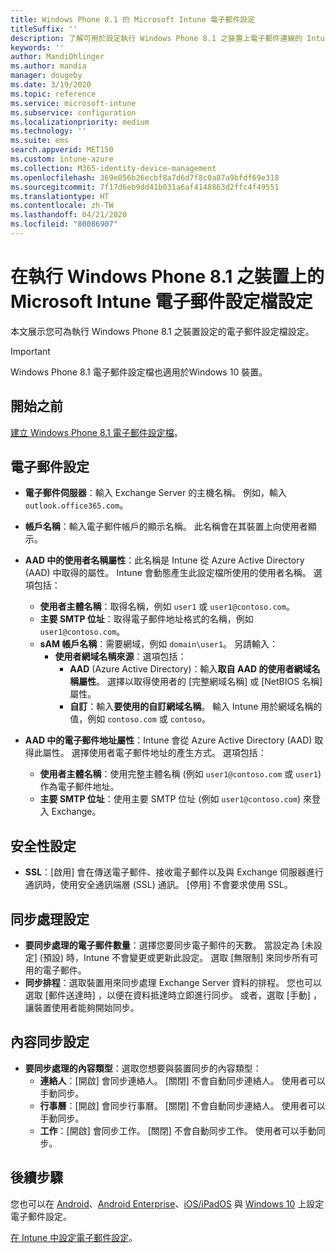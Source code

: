 ```yaml
---
title: Windows Phone 8.1 的 Microsoft Intune 電子郵件設定
titleSuffix: ''
description: 了解可用於設定執行 Windows Phone 8.1 之裝置上電子郵件連線的 Intune 設定。
keywords: ''
author: MandiOhlinger
ms.author: mandia
manager: dougeby
ms.date: 3/19/2020
ms.topic: reference
ms.service: microsoft-intune
ms.subservice: configuration
ms.localizationpriority: medium
ms.technology: ''
ms.suite: ems
search.appverid: MET150
ms.custom: intune-azure
ms.collection: M365-identity-device-management
ms.openlocfilehash: 369e856b26ecbf8a7d6d7f8c0a87a9bfdf69e318
ms.sourcegitcommit: 7f17d6eb9dd41b031a6af4148863d2ffc4f49551
ms.translationtype: HT
ms.contentlocale: zh-TW
ms.lasthandoff: 04/21/2020
ms.locfileid: "80086907"
---
```

# <a name="email-profile-settings-in-microsoft-intune-for-devices-running-windows-phone-81"></a>在執行 Windows Phone 8.1 之裝置上的 Microsoft Intune 電子郵件設定檔設定

本文展示您可為執行 Windows Phone 8.1 之裝置設定的電子郵件設定檔設定。

>[!IMPORTANT]
>Windows Phone 8.1 電子郵件設定檔也適用於Windows 10 裝置。

## <a name="before-you-begin"></a>開始之前

[建立 Windows Phone 8.1 電子郵件設定檔](email-settings-configure.md)。

## <a name="email-settings"></a>電子郵件設定

- **電子郵件伺服器**：輸入 Exchange Server 的主機名稱。 例如，輸入 `outlook.office365.com`。
- **帳戶名稱**：輸入電子郵件帳戶的顯示名稱。 此名稱會在其裝置上向使用者顯示。
- **AAD 中的使用者名稱屬性**：此名稱是 Intune 從 Azure Active Directory (AAD) 中取得的屬性。 Intune 會動態產生此設定檔所使用的使用者名稱。 選項包括：
  - **使用者主體名稱**：取得名稱，例如 `user1` 或 `user1@contoso.com`。
  - **主要 SMTP 位址**：取得電子郵件地址格式的名稱，例如 `user1@contoso.com`。
  - **sAM 帳戶名稱**：需要網域，例如 `domain\user1`。 另請輸入：
    - **使用者網域名稱來源**：選項包括：
      - **AAD** (Azure Active Directory)：輸入**取自 AAD 的使用者網域名稱屬性**。 選擇以取得使用者的 [完整網域名稱]  或 [NetBIOS 名稱]  屬性。
      - **自訂**：輸入**要使用的自訂網域名稱**。 輸入 Intune 用於網域名稱的值，例如 `contoso.com` 或 `contoso`。

- **AAD 中的電子郵件地址屬性**：Intune 會從 Azure Active Directory (AAD) 取得此屬性。 選擇使用者電子郵件地址的產生方式。 選項包括：
  - **使用者主體名稱**：使用完整主體名稱 (例如 `user1@contoso.com` 或 `user1`) 作為電子郵件地址。
  - **主要 SMTP 位址**：使用主要 SMTP 位址 (例如 `user1@contoso.com`) 來登入 Exchange。

## <a name="security-settings"></a>安全性設定

- **SSL**：[啟用]  會在傳送電子郵件、接收電子郵件以及與 Exchange 伺服器進行通訊時，使用安全通訊端層 (SSL) 通訊。 [停用]  不會要求使用 SSL。

## <a name="synchronization-settings"></a>同步處理設定

- **要同步處理的電子郵件數量**：選擇您要同步電子郵件的天數。 當設定為 [未設定]  (預設) 時，Intune 不會變更或更新此設定。 選取 [無限制]  來同步所有可用的電子郵件。
- **同步排程**：選取裝置用來同步處理 Exchange Server 資料的排程。 您也可以選取 [郵件送達時]  ，以便在資料抵達時立即進行同步。 或者，選取 [手動]  ，讓裝置使用者能夠開始同步。

## <a name="content-sync-settings"></a>內容同步設定

- **要同步處理的內容類型**：選取您想要與裝置同步的內容類型：
  - **連絡人**：[開啟]  會同步連絡人。 [關閉]  不會自動同步連絡人。 使用者可以手動同步。
  - **行事曆**：[開啟]  會同步行事曆。 [關閉]  不會自動同步連絡人。 使用者可以手動同步。
  - **工作**：[開啟]  會同步工作。 [關閉]  不會自動同步工作。 使用者可以手動同步。

## <a name="next-steps"></a>後續步驟

您也可以在 [Android](email-settings-android.md)、[Android Enterprise](email-settings-android-enterprise.md)、[iOS/iPadOS](email-settings-ios.md) 與 [Windows 10](email-settings-windows-10.md) 上設定電子郵件設定。

[在 Intune 中設定電子郵件設定](email-settings-configure.md)。

